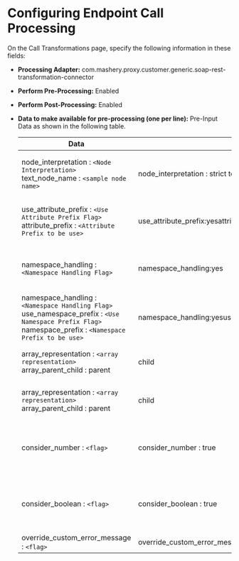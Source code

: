﻿---
sidebar_position: 4
---

# Configuring Endpoint Call Processing

<head>
  <meta name="guidename" content="API Management"/>
  <meta name="context" content="GUID-f861f6de-5978-4cb1-969d-ac4d03cfafd8"/>
</head>

On the Call Transformations page, specify the following information in these fields: 

- **Processing Adapter:** com.mashery.proxy.customer.generic.soap-rest-transformation-connector

- **Perform Pre-Processing:** Enabled 

- **Perform Post-Processing:** Enabled 

- **Data to make available for pre-processing (one per line):** Pre-Input Data as shown in the following table. 

  |**Data** |**Example** |**Notes** |
  | ---- | --- | --- |
  |node\_interpretation : ``<Node Interpretation> ``text\_node\_name : ``<sample node name>`` |node\_interpretation : strict text\_node\_name : testNode|Optional Field. Example given above under SOAP to REST (Pre-Processing) section |
  |use\_attribute\_prefix : ``<Use Attribute Prefix Flag>`` attribute\_prefix : ``<Attribute Prefix to be use>`` |use\_attribute\_prefix:yesattribute\_prefix:# |Optional Field.Example given above under SOAP to REST (Pre-Processing) section |
  |namespace\_handling : ``<Namespace Handling Flag>``|namespace\_handling:yes |Optional Field.Example given above under SOAP to REST (Pre-Processing) section |
  |namespace\_handling : ``<Namespace Handling Flag>`` use\_namespace\_prefix : ``<Use Namespace Prefix Flag>`` namespace\_prefix : ``<Namespace Prefix to be use>`` |namespace\_handling:yesuse\_namespace\_prefix:yesnamespace\_prefix:# |Optional Field.Example given above under SOAP to REST (Pre-Processing) section |
  |array\_representation : ``<array representation>`` array\_parent\_child : parent|child |array\_representation : compact array\_parent\_child : options|option |Optional Field.Example given above under SOAP to REST (Pre-Processing) section |
  |array\_representation : ``<array representation>`` array\_parent\_child : parent|child |array\_representation : expand array\_parent\_child : options|option |Optional Field.Example given above under SOAP to REST (Pre-Processing) section |
  |consider\_number : ``<flag>`` |consider\_number : true |Optional Field. Default is false.Example given above under SOAP to REST (Pre-Processing) section |
  |consider\_boolean : ``<flag>`` |consider\_boolean : true|Optional Field. Default is false. Example given above under SOAP to REST (Pre-Processing) section |
  |override\_custom\_error\_message : ``<flag>`` |override\_custom\_error\_message : true. |Optional Field. Default is false|
